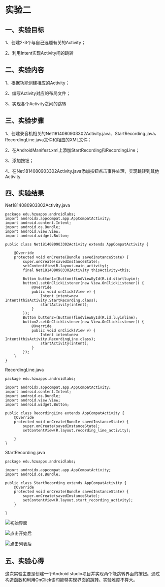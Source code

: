 # 实验二

## 一、实验目标

1、创建2-3个与自己选题有关的Activity；

2、利用Intent实现Activity间的跳转

## 二、实验内容

1、根据功能创建相应的Activity；

2、编写Activity对应的布局文件；

3、实现各个Activity之间的跳转

## 三、实验步骤

1、创建录音机相关的Net1814080903302Activity.java、StartRecording.java、RecordingLine.java文件和相应的XML文件；

2、在AndroidManifest.xml上添加StartRecording和RecordingLine；

3、添加按钮；

4、在Net1814080903302Activity.java添加按钮点击事件处理，实现跳转到其他Activity

## 四、实验结果
Net1814080903302Activity.java
```
package edu.hzuapps.androidlabs;
import androidx.appcompat.app.AppCompatActivity;
import android.content.Intent;
import android.os.Bundle;
import android.view.View;
import android.widget.Button;

public class Net1814080903302Activity extends AppCompatActivity {

    @Override
    protected void onCreate(Bundle savedInstanceState) {
        super.onCreate(savedInstanceState);
        setContentView(R.layout.main_activity);
        final Net1814080903302Activity thisActivity=this;

        Button button1=(Button)findViewById(R.id.startluyin);
        button1.setOnClickListener(new View.OnClickListener() {
            @Override
            public void onClick(View v) {
                Intent intent=new Intent(thisActivity,StartRecording.class);
                startActivity(intent);
            }
        });
        Button button2=(Button)findViewById(R.id.luyinline);
        button2.setOnClickListener(new View.OnClickListener() {
            @Override
            public void onClick(View v) {
                Intent intent=new Intent(thisActivity,RecordingLine.class);
                startActivity(intent);
            }
        });
    }
} 
```
RecordingLine.java
```
package edu.hzuapps.androidlabs;

import androidx.appcompat.app.AppCompatActivity;
import android.content.Intent;
import android.os.Bundle;
import android.view.View;
import android.widget.Button;

public class RecordingLine extends AppCompatActivity {
    @Override
    protected void onCreate(Bundle savedInstanceState) {
        super.onCreate(savedInstanceState);
        setContentView(R.layout.recording_line_activity);

    }
}
```

StartRecording.java
```
package edu.hzuapps.androidlabs;

import androidx.appcompat.app.AppCompatActivity;
import android.os.Bundle;

public class StartRecording extends AppCompatActivity {
    @Override
    protected void onCreate(Bundle savedInstanceState) {
        super.onCreate(savedInstanceState);
        setContentView(R.layout.start_recording_activity);
    }

}
```

![初始界面](https://raw.githubusercontent.com/juntao100/android-labs-2020/master/students/net1814080903302/lab2_1.jpg)

![点击开始后](https://raw.githubusercontent.com/juntao100/android-labs-2020/master/students/net1814080903302/lab2_2.jpg)

![点击列表后](https://raw.githubusercontent.com/juntao100/android-labs-2020/master/students/net1814080903302/lab2_3.jpg)

## 五、实验心得

这次实验主要是创建一个Android studio项目并实现两个能跳转界面的按钮。通过构造函数和利用OnClick语句能够实现界面的跳转。实验难度不算大。
